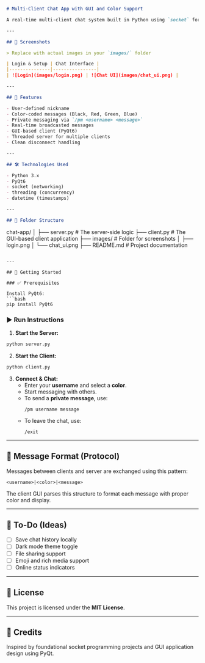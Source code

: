 ```markdown
# Multi-Client Chat App with GUI and Color Support

A real-time multi-client chat system built in Python using `socket` for networking and `PyQt6` for the GUI. Each client joins with a username and a preferred message color. Messages are broadcast to all users in styled format, with support for private messages via `/pm`.

---

## 📸 Screenshots

> Replace with actual images in your `images/` folder

| Login & Setup | Chat Interface |
|---------------|----------------|
| ![Login](images/login.png) | ![Chat UI](images/chat_ui.png) |

---

## 🚀 Features

- User-defined nickname
- Color-coded messages (Black, Red, Green, Blue)
- Private messaging via `/pm <username> <message>`
- Real-time broadcasted messages
- GUI-based client (PyQt6)
- Threaded server for multiple clients
- Clean disconnect handling

---

## 🛠️ Technologies Used

- Python 3.x
- PyQt6
- socket (networking)
- threading (concurrency)
- datetime (timestamps)

---

## 📁 Folder Structure

```
chat-app/
│
├── server.py               # The server-side logic
├── client.py               # The GUI-based client application
├── images/                 # Folder for screenshots
│   ├── login.png
│   └── chat_ui.png
├── README.md               # Project documentation
```

---

## 🧪 Getting Started

### ✅ Prerequisites

Install PyQt6:
```bash
pip install PyQt6
```

### ▶️ Run Instructions

1. **Start the Server:**
```bash
python server.py
```

2. **Start the Client:**
```bash
python client.py
```

3. **Connect & Chat:**
   - Enter your **username** and select a **color**.
   - Start messaging with others.
   - To send a **private message**, use:  
     ```
     /pm username message
     ```
   - To leave the chat, use:
     ```
     /exit
     ```

---

## 🧩 Message Format (Protocol)

Messages between clients and server are exchanged using this pattern:

```
<username>|<color>|<message>
```

The client GUI parses this structure to format each message with proper color and display.

---

## 📌 To-Do (Ideas)

- [ ] Save chat history locally
- [ ] Dark mode theme toggle
- [ ] File sharing support
- [ ] Emoji and rich media support
- [ ] Online status indicators

---

## 📄 License

This project is licensed under the **MIT License**.

---

## 🙌 Credits

Inspired by foundational socket programming projects and GUI application design using PyQt.
```
